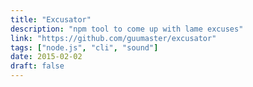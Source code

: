 ```yaml
---
title: "Excusator"
description: "npm tool to come up with lame excuses"
link: "https://github.com/guumaster/excusator"
tags: ["node.js", "cli", "sound"]
date: 2015-02-02 
draft: false
---
```


